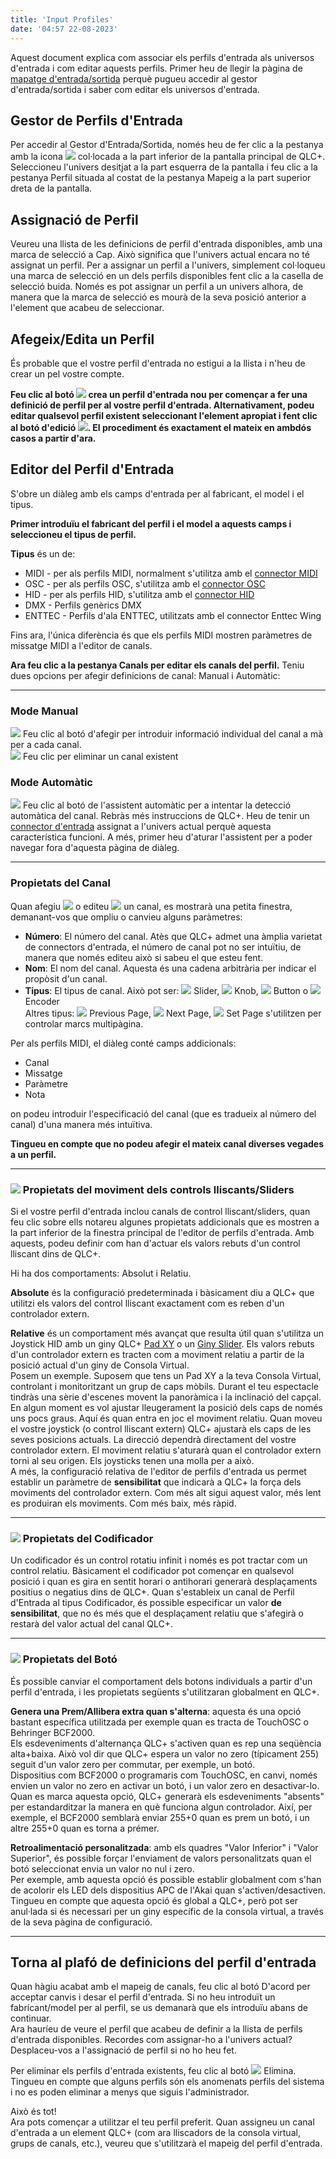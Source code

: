 ```yaml
---
title: 'Input Profiles'
date: '04:57 22-08-2023'
---
```


Aquest document explica com associar els perfils d'entrada als universos d'entrada i com editar aquests perfils. Primer heu de llegir la pàgina de [mapatge d'entrada/sortida](/input-output) perquè pugueu accedir al gestor d'entrada/sortida i saber com editar els universos d'entrada.

Gestor de Perfils d'Entrada
---------------------

Per accedir al Gestor d'Entrada/Sortida, només heu de fer clic a la pestanya amb la icona ![](/basics/input_output.png) col·locada a la part inferior de la pantalla principal de QLC+.  
Seleccioneu l'univers desitjat a la part esquerra de la pantalla i feu clic a la pestanya Perfil situada al costat de la pestanya Mapeig a la part superior dreta de la pantalla.

Assignació de Perfil
------------------

Veureu una llista de les definicions de perfil d'entrada disponibles, amb una marca de selecció a Cap. Això significa que l'univers actual encara no té assignat un perfil. Per a assignar un perfil a l'univers, simplement col·loqueu una marca de selecció en un dels perfils disponibles fent clic a la casella de selecció buida. Només es pot assignar un perfil a un univers alhora, de manera que la marca de selecció es mourà de la seva posició anterior a l'element que acabeu de seleccionar.

Afegeix/Edita un Perfil
------------------

És probable que el vostre perfil d'entrada no estigui a la llista i n'heu de crear un pel vostre compte.

**Feu clic al botó ![](/basics/edit_add.png) crea un perfil d'entrada nou per començar a fer una definició de perfil per al vostre perfil d'entrada. Alternativament, podeu editar qualsevol perfil existent seleccionant l'element apropiat i fent clic al botó d'edició ![](/basics/edit.png). El procediment és exactament el mateix en ambdós casos a partir d'ara.**

Editor del Perfil d'Entrada
--------------------

S'obre un diàleg amb els camps d'entrada per al fabricant, el model i el tipus.

**Primer introduïu el fabricant del perfil i el model a aquests camps i seleccioneu el tipus de perfil.**

**Tipus** és un de:

* MIDI - per als perfils MIDI, normalment s'utilitza amb el [connector MIDI](/plugins/midi)
* OSC - per als perfils OSC, s'utilitza amb el [connector OSC](/plugins/osc)
* HID - per als perfils HID, s'utilitza amb el [connector HID](/plugins/hid)
* DMX - Perfils genèrics DMX
* ENTTEC - Perfils d'ala ENTTEC, utilitzats amb el connector Enttec Wing

Fins ara, l'única diferència és que els perfils MIDI mostren paràmetres de missatge MIDI a l'editor de canals.

**Ara feu clic a la pestanya Canals per editar els canals del perfil.** Teniu dues opcions per afegir definicions de canal: Manual i Automàtic:

* * *

### Mode Manual

![](/basics/edit_add.png) Feu clic al botó d'afegir per introduir informació individual del canal a mà per a cada canal.  
![](/basics/edit_remove.png) Feu clic per eliminar un canal existent

### Mode Automàtic

![](/basics/wizard.png) Feu clic al botó de l'assistent automàtic per a intentar la detecció automàtica del canal. Rebràs més instruccions de QLC+. Heu de tenir un [connector d'entrada](/input-output) assignat a l'univers actual perquè aquesta característica funcioni. A més, primer heu d'aturar l'assistent per a poder navegar fora d'aquesta pàgina de diàleg.

* * *

### Propietats del Canal

Quan afegiu ![](/basics/edit_add.png) o editeu ![](/basics/edit.png) un canal, es mostrarà una petita finestra, demanant-vos que ompliu o canvieu alguns paràmetres:

* **Número**: El número del canal. Atès que QLC+ admet una àmplia varietat de connectors d'entrada, el número de canal pot no ser intuïtiu, de manera que només editeu això si sabeu el que esteu fent.
* **Nom**: El nom del canal. Aquesta és una cadena arbitrària per indicar el propòsit d'un canal.
* **Tipus**: El tipus de canal. Això pot ser: ![](/basics/slider.png) Slider, ![](/basics/knob.png) Knob, ![](/basics/button.png) Button o ![](/basics/knob.png) Encoder  
    Altres tipus: ![](/basics/back.png) Previous Page, ![](/basics/forward.png) Next Page, ![](/basics/star.png) Set Page s'utilitzen per controlar marcs multipàgina.

Per als perfils MIDI, el diàleg conté camps addicionals:

* Canal
* Missatge
* Paràmetre
* Nota

on podeu introduir l'especificació del canal (que es tradueix al número del canal) d'una manera més intuïtiva.


**Tingueu en compte que no podeu afegir el mateix canal diverses vegades a un perfil.**

* * *

### ![](/basics/slider.png) Propietats del moviment dels controls lliscants/Sliders

Si el vostre perfil d'entrada inclou canals de control lliscant/sliders, quan feu clic sobre ells notareu algunes propietats addicionals que es mostren a la part inferior de la finestra principal de l'editor de perfils d'entrada. Amb aquests, podeu definir com han d'actuar els valors rebuts d'un control lliscant dins de QLC+.

Hi ha dos comportaments: Absolut i Relatiu.

**Absolute** és la configuració predeterminada i bàsicament diu a QLC+ que utilitzi els valors del control lliscant exactament com es reben d'un controlador extern.

**Relative** és un comportament més avançat que resulta útil quan s'utilitza un Joystick HID amb un giny QLC+ [Pad XY](/virtual-console/xy-pad) o un [Giny Slider](/virtual-console/slider). Els valors rebuts d'un controlador extern es tracten com a moviment relatiu a partir de la posició actual d'un giny de Consola Virtual.  
Posem un exemple. Suposem que tens un Pad XY a la teva Consola Virtual, controlant i monitoritzant un grup de caps mòbils. Durant el teu espectacle tindràs una sèrie d'escenes movent la panoràmica i la inclinació del capçal. En algun moment es vol ajustar lleugerament la posició dels caps de només uns pocs graus. Aquí és quan entra en joc el moviment relatiu. Quan moveu el vostre joystick (o control lliscant extern) QLC+ ajustarà els caps de les seves posicions actuals. La direcció dependrà directament del vostre controlador extern. El moviment relatiu s'aturarà quan el controlador extern torni al seu origen. Els joysticks tenen una molla per a això.  
A més, la configuració relativa de l'editor de perfils d'entrada us permet establir un paràmetre de **sensibilitat** que indicarà a QLC+ la força dels moviments del controlador extern. Com més alt sigui aquest valor, més lent es produiran els moviments. Com més baix, més ràpid.

* * *

### ![](/basics/knob.png) Propietats del Codificador

Un codificador és un control rotatiu infinit i només es pot tractar com un control relatiu. Bàsicament el codificador pot començar en qualsevol posició i quan es gira en sentit horari o antihorari generarà desplaçaments positius o negatius dins de QLC+. Quan s'estableix un canal de Perfil d'Entrada al tipus Codificador, és possible especificar un valor **de sensibilitat**, que no és més que el desplaçament relatiu que s'afegirà o restarà del valor actual del canal QLC+.

* * *

### ![](/basics/button.png) Propietats del Botó

És possible canviar el comportament dels botons individuals a partir d'un perfil d'entrada, i les propietats següents s'utilitzaran globalment en QLC+.

**Genera una Prem/Allibera extra quan s'alterna**: aquesta és una opció bastant específica utilitzada per exemple quan es tracta de TouchOSC o Behringer BCF2000.  
Els esdeveniments d'alternança QLC+ s'activen quan es rep una seqüència alta+baixa. Això vol dir que QLC+ espera un valor no zero (típicament 255) seguit d'un valor zero per commutar, per exemple, un botó.  
Dispositius com BCF2000 o programaris com TouchOSC, en canvi, només envien un valor no zero en activar un botó, i un valor zero en desactivar-lo.  
Quan es marca aquesta opció, QLC+ generarà els esdeveniments "absents" per estandarditzar la manera en què funciona algun controlador. Així, per exemple, el BCF2000 semblarà enviar 255+0 quan es prem un botó, i un altre 255+0 quan es torna a prémer.

**Retroalimentació personalitzada**: amb els quadres "Valor Inferior" i "Valor Superior", és possible forçar l'enviament de valors personalitzats quan el botó seleccionat envia un valor no nul i zero.  
Per exemple, amb aquesta opció és possible establir globalment com s'han de acolorir els LED dels dispositius APC de l'Akai quan s'activen/desactiven.  
Tingueu en compte que aquesta opció és global a QLC+, però pot ser anul·lada si és necessari per un giny específic de la consola virtual, a través de la seva pàgina de configuració.

* * *

Torna al plafó de definicions del perfil d'entrada
-------------------------------------------

Quan hàgiu acabat amb el mapeig de canals, feu clic al botó D'acord per acceptar canvis i desar el perfil d'entrada. Si no heu introduït un fabricant/model per al perfil, se us demanarà que els introduïu abans de continuar.  
Ara hauríeu de veure el perfil que acabeu de definir a la llista de perfils d'entrada disponibles. Recordes com assignar-ho a l'univers actual? Desplaceu-vos a l'assignació de perfil si no ho heu fet.

Per eliminar els perfils d'entrada existents, feu clic al botó ![](/basics/edit_remove.png) Elimina. Tingueu en compte que alguns perfils són els anomenats perfils del sistema i no es poden eliminar a menys que siguis l'administrador.

Això és tot!  
Ara pots començar a utilitzar el teu perfil preferit. Quan assigneu un canal d'entrada a un element QLC+ (com ara lliscadors de la consola virtual, grups de canals, etc.), veureu que s'utilitzarà el mapeig del perfil d'entrada.
